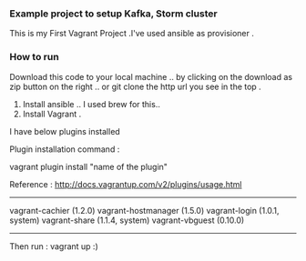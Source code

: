 
### Example project to setup Kafka, Storm cluster

This is my First Vagrant Project .I've used ansible as provisioner .

### How to run
Download this code to your local machine ..
by clicking on the download as zip button on the right ..
or git clone the http url you see in the top .

1) Install ansible .. I used brew for this..
2) Install Vagrant .

I have below plugins installed

Plugin installation command :

vagrant plugin install "name of the plugin"

Reference : http://docs.vagrantup.com/v2/plugins/usage.html

*******************************
vagrant-cachier (1.2.0)
vagrant-hostmanager (1.5.0)
vagrant-login (1.0.1, system)
vagrant-share (1.1.4, system)
vagrant-vbguest (0.10.0)
********************************

Then run : vagrant up :)


